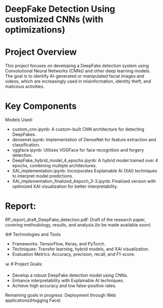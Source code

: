 # DeepFake Detection Using customized CNNs (with optimizations)

# Project Overview
This project focuses on developing a DeepFake detection system using Convolutional Neural Networks (CNNs) and other deep learning models. The goal is to identify AI-generated or manipulated facial images and videos, which are increasingly used in misinformation, identity theft, and malicious activities.

# Key Components

Models Used:

- custom_cnn.ipynb: A custom-built CNN architecture for detecting DeepFakes.
- densenet.ipynb: Implementation of DenseNet for feature extraction and classification.
- vggface.ipynb: Utilizes VGGFace for face recognition and forgery detection.
- DeepFake_hybrid_model_4_epochs.ipynb: A hybrid model trained over 4 epochs, combining multiple architectures.
- XAI_implementation.ipynb: Incorporates Explainable AI (XAI) techniques to interpret model predictions.
- XAI_implementation_finalized_4epoch_3-3.ipynb: Finalized version with optimized XAI visualization for better interpretability.

# Report:

RP_report_draft_DeepFake_detection.pdf: Draft of the research paper, covering methodology, results, and analysis.(to be made available soon)

⚙️# Technologies and Tools

- Frameworks: TensorFlow, Keras, and PyTorch.
- Techniques: Transfer learning, hybrid models, and XAI visualization.
- Evaluation Metrics: Accuracy, precision, recall, and F1-score.
  
📊 # Project Goals:
- Develop a robust DeepFake detection model using CNNs.
- Enhance interpretability with Explainable AI techniques.
- Achieve high accuracy and low false-positive rates.

Remaining goals in progress: Deployment through Web applications(Hugging Face)
